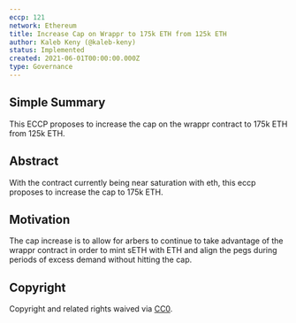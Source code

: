 ```yaml
---
eccp: 121
network: Ethereum
title: Increase Cap on Wrappr to 175k ETH from 125k ETH
author: Kaleb Keny (@kaleb-keny)
status: Implemented
created: 2021-06-01T00:00:00.000Z
type: Governance
---
```


<!--You can leave these HTML comments in your merged ECCP and delete the visible duplicate text guides, they will not appear and may be helpful to refer to if you edit it again. This is the suggested template for new ECCPs. Note that an ECCP number will be assigned by an editor. When opening a pull request to submit your ECCP, please use an abbreviated title in the filename, `eccp-draft_title_abbrev.md`. The title should be 44 characters or less.-->

## Simple Summary

<!--"If you can't explain it simply, you don't understand it well enough." Provide a simplified and layman-accessible explanation of the ECCP.-->

This ECCP proposes to increase the cap on the wrappr contract to 175k ETH from 125k ETH.

## Abstract

<!--A short (~200 word) description of the variable change proposed.-->

With the contract currently being near saturation with eth, this eccp proposes to increase the cap to 175k ETH.

## Motivation

<!--The motivation is critical for ECCPs that want to update variables within Elysian. It should clearly explain why the existing variable is not incentive aligned. ECCP submissions without sufficient motivation may be rejected outright.-->

The cap increase is to allow for arbers to continue to take advantage of the wrappr contract in order to mint sETH with ETH and align the pegs during periods of excess demand without hitting the cap.

## Copyright

Copyright and related rights waived via [CC0](https://creativecommons.org/publicdomain/zero/1.0/).
